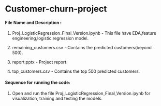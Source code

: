 # Customer-churn-project

#### File Name and Description :

1. Proj_LogisticRegression_Final_Version.ipynb - This file have EDA,feature engineering,logistic regression model.

2. remaining_customers.csv - Contains the predicted customers(beyond 500).

3. report.pptx - Project report.

4. top_customers.csv - Contains the top 500 predicted customers.

#### Sequence for running the code:

1. Open and run the file Proj_LogisticRegression_Final_Version.ipynb for visualization, training and testing the models.
